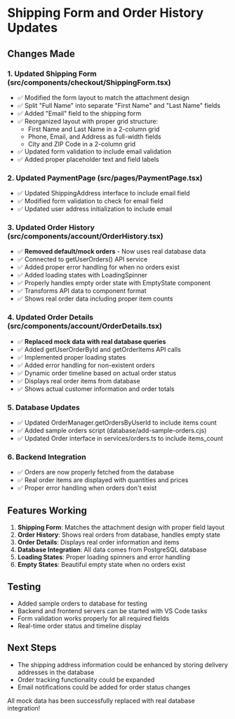 # Shipping Form and Order History Updates

## Changes Made

### 1. Updated Shipping Form (src/components/checkout/ShippingForm.tsx)
- ✅ Modified the form layout to match the attachment design
- ✅ Split "Full Name" into separate "First Name" and "Last Name" fields
- ✅ Added "Email" field to the shipping form
- ✅ Reorganized layout with proper grid structure:
  - First Name and Last Name in a 2-column grid
  - Phone, Email, and Address as full-width fields
  - City and ZIP Code in a 2-column grid
- ✅ Updated form validation to include email validation
- ✅ Added proper placeholder text and field labels

### 2. Updated PaymentPage (src/pages/PaymentPage.tsx)
- ✅ Updated ShippingAddress interface to include email field
- ✅ Modified form validation to check for email field
- ✅ Updated user address initialization to include email

### 3. Updated Order History (src/components/account/OrderHistory.tsx)
- ✅ **Removed default/mock orders** - Now uses real database data
- ✅ Connected to getUserOrders() API service
- ✅ Added proper error handling for when no orders exist
- ✅ Added loading states with LoadingSpinner
- ✅ Properly handles empty order state with EmptyState component
- ✅ Transforms API data to component format
- ✅ Shows real order data including proper item counts

### 4. Updated Order Details (src/components/account/OrderDetails.tsx)
- ✅ **Replaced mock data with real database queries**
- ✅ Added getUserOrderById and getOrderItems API calls
- ✅ Implemented proper loading states
- ✅ Added error handling for non-existent orders
- ✅ Dynamic order timeline based on actual order status
- ✅ Displays real order items from database
- ✅ Shows actual customer information and order totals

### 5. Database Updates
- ✅ Updated OrderManager.getOrdersByUserId to include items count
- ✅ Added sample orders script (database/add-sample-orders.cjs)
- ✅ Updated Order interface in services/orders.ts to include items_count

### 6. Backend Integration
- ✅ Orders are now properly fetched from the database
- ✅ Real order items are displayed with quantities and prices
- ✅ Proper error handling when orders don't exist

## Features Working
1. **Shipping Form**: Matches the attachment design with proper field layout
2. **Order History**: Shows real orders from database, handles empty state
3. **Order Details**: Displays real order information and items
4. **Database Integration**: All data comes from PostgreSQL database
5. **Loading States**: Proper loading spinners and error handling
6. **Empty States**: Beautiful empty state when no orders exist

## Testing
- Added sample orders to database for testing
- Backend and frontend servers can be started with VS Code tasks
- Form validation works properly for all required fields
- Real-time order status and timeline display

## Next Steps
- The shipping address information could be enhanced by storing delivery addresses in the database
- Order tracking functionality could be expanded
- Email notifications could be added for order status changes

All mock data has been successfully replaced with real database integration!
